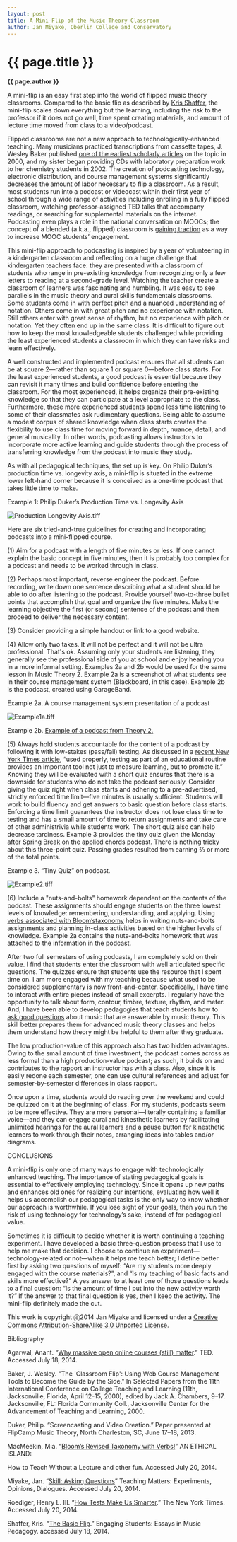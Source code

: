 ```yaml
---
layout: post
title: A Mini-Flip of the Music Theory Classroom
author: Jan Miyake, Oberlin College and Conservatory
---
```


{{ page.title }}
================
**{{ page.author }}**

A mini-flip is an easy first step into the world of flipped music theory classrooms. Compared to the basic flip as described by [Kris Shaffer](http://www.google.com/url?q=http%3A%2F%2Fwww.flipcamp.org%2Fengagingstudents%2Fshafferpt1.html&sa=D&sntz=1&usg=AFQjCNELSwj3ueETEr7uAPk_cxOMwNx7mw), the mini-flip scales down everything but the learning, including the risk to the professor if it does not go well, time spent creating materials, and amount of lecture time moved from class to a video/podcast.

Flipped classrooms are not a new approach to technologically-enhanced teaching. Many musicians practiced transcriptions from cassette tapes, J. Wesley Baker published [one of the earliest scholarly articles](http://www.google.com/url?q=http%3A%2F%2Feric.ed.gov%2F%3Fid%3DED440975&sa=D&sntz=1&usg=AFQjCNGCiOJI5GD2W-NtijZjxC2IwW5o5g) on the topic in 2000, and my sister began providing CDs with laboratory preparation work to her chemistry students in 2002. The creation of podcasting technology, electronic distribution, and course management systems significantly decreases the amount of labor necessary to flip a classroom. As a result, most students run into a podcast or videocast within their first year of school through a wide range of activities including enrolling in a fully flipped classroom, watching professor-assigned TED talks that accompany readings, or  searching for supplemental materials on the internet. Podcasting even plays a role in the national conversation on MOOCs; the concept of a blended (a.k.a., flipped) classroom is [gaining traction](http://www.google.com/url?q=http%3A%2F%2Fwww.ted.com%2Ftalks%2Fanant_agarwal_why_massively_open_online_courses_still_matter.html&sa=D&sntz=1&usg=AFQjCNFYXNkbWcG1Cz_NY3T1JiRGJz6LKw) as a way to increase MOOC students’ engagement.

This mini-flip approach to podcasting is inspired by a year of volunteering in a kindergarten classroom and reflecting on a huge challenge that kindergarten teachers face: they are presented with a classroom of students who range in pre-existing knowledge from recognizing only a few letters to reading at a second-grade level.  Watching the teacher create a classroom of learners was fascinating and humbling. It was easy to see parallels in the music theory and aural skills fundamentals classrooms.  Some students come in with perfect pitch and a nuanced understanding of notation.  Others come in with great pitch and no experience with notation.  Still others enter with great sense of rhythm, but no experience with pitch or notation. Yet they often end up in the same class. It is difficult to figure out how to keep the most knowledgeable students challenged while providing the least experienced students a classroom in which they can take risks and learn effectively.

A well constructed and implemented podcast ensures that all students can be at square 2—rather than square 1 or square 0—before class starts. For the least experienced students, a good podcast is essential because they can revisit it many times and build confidence before entering the classroom. For the most experienced, it helps organize their pre-existing knowledge so that they can participate at a level appropriate to the class. Furthermore, these more experienced students spend less time listening to some of their classmates ask rudimentary questions. Being able to assume a modest corpus of shared knowledge when class starts creates the flexibility to use class time for moving forward in depth, nuance, detail, and general musicality. In other words, podcasting allows instructors to incorporate more active learning and guide students through the process of transferring knowledge from the podcast into music they study.

As with all pedagogical techniques, the set up is key. On Philip Duker’s production time vs. longevity axis, a mini-flip is situated in the extreme lower left-hand corner because it is conceived as a one-time podcast that takes little time to make.

Example 1: Philip Duker’s Production Time vs. Longevity Axis

![Production Longevity Axis.tiff](images/JM-image00.jpg)

Here are six tried-and-true guidelines for creating and incorporating podcasts into a mini-flipped course.

​(1) Aim for a podcast with a length of five minutes or less.  If one cannot explain the basic concept in five minutes, then it is probably too complex for a podcast and needs to be worked through in class.

​(2) Perhaps most important, reverse engineer the podcast. Before recording, write down one sentence describing what a student should be able to do after listening to the podcast.  Provide yourself two-to-three bullet points that accomplish that goal and organize the five minutes. Make the learning objective the first (or second) sentence of the podcast and then proceed to deliver the necessary content.

​(3) Consider providing a simple handout or link to a good website.

​(4) Allow only two takes.  It will not be perfect and it will not be ultra professional. That's ok. Assuming only your students are listening, they generally see the professional side of you at school and enjoy hearing you in a more informal setting. Examples 2a and 2b would be used for the same lesson in Music Theory 2. Example 2a is a screenshot of what students see in their course management system (Blackboard, in this case). Example 2b is the podcast, created using GarageBand.

Example 2a. A course management system presentation of a podcast

![Example1a.tiff](images/JM-image01.jpg)

Example 2b. [Example of a podcast from Theory 2.](https://drive.google.com/file/d/0B5EJ9_DmZ6CBVDRTTkVyU3drVFk/edit?usp=sharing)

​(5) Always hold students accountable for the content of a podcast by following it with low-stakes (pass/fail) testing. As discussed in a [recent New York Times article](http://www.google.com/url?q=http%3A%2F%2Fwww.nytimes.com%2F2014%2F07%2F20%2Fopinion%2Fsunday%2Fhow-tests-make-us-smarter.html%3Fref%3Dopinion%26_r%3D1&sa=D&sntz=1&usg=AFQjCNHhLG-QpyREnPNxYEZqze5zBiTUOQ), “used properly, testing as part of an educational routine provides an important tool not just to measure learning, but to promote it.” Knowing they will be evaluated with a short quiz ensures that there is a downside for students who do not take the podcast seriously.  Consider giving the quiz right when class starts and adhering to a pre-advertised, strictly enforced time limit—five minutes is usually sufficient. Students will work to build fluency and get answers to basic question before class starts. Enforcing a time limit guarantees the instructor does not lose class time to testing and has a small amount of time to return assignments and take care of other administrivia while students work. The short quiz also can help decrease tardiness. Example 3 provides the tiny quiz given the Monday after Spring Break on the applied chords podcast. There is nothing tricky about this three-point quiz.  Passing grades resulted from earning ⅔ or more of the total points.

Example 3. “Tiny Quiz” on podcast.

![Example2.tiff](images/JM-image02.jpg)

​(6) Include a "nuts-and-bolts" homework dependent on the contents of the podcast. These assignments should engage students on the three lowest levels of knowledge: remembering, understanding, and applying. Using [verbs associated with Bloom’s](http://www.google.com/url?q=http%3A%2F%2Fanethicalisland.wordpress.com%2F2014%2F06%2F05%2Fblooms-revised-taxonomy-with-verbs%2F&sa=D&sntz=1&usg=AFQjCNFggYnlp29uv7ZFjK_Vi1PkrhfrBg)[taxonomy](http://www.google.com/url?q=http%3A%2F%2Fanethicalisland.wordpress.com%2F2014%2F06%2F05%2Fblooms-revised-taxonomy-with-verbs%2F&sa=D&sntz=1&usg=AFQjCNFggYnlp29uv7ZFjK_Vi1PkrhfrBg) helps in writing nuts-and-bolts assignments and planning in-class activities based on the higher levels of knowledge. Example 2a contains the nuts-and-bolts homework that was attached to the information in the podcast.

After two full semesters of using podcasts, I am completely sold on their value. I find that students enter the classroom with well articulated specific questions. The quizzes ensure that students use the resource that I spent time on. I am more engaged with my teaching because what used to be considered supplementary is now front-and-center. Specifically, I have time to interact with entire pieces instead of small excerpts. I regularly have the opportunity to talk about form, contour, timbre, texture, rhythm, and meter. And, I have been able to develop pedagogies that teach students how to [ask good questions](http://www.google.com/url?q=http%3A%2F%2Fteaching-matters.net%2Fskill-asking-questions%2F&sa=D&sntz=1&usg=AFQjCNH2N_QKyDXrOMVJRCv4v1M-WSrxhQ) about music that are answerable by music theory.  This skill better prepares them for advanced music theory classes and helps them understand how theory might be helpful to them after they graduate.

The low production-value of this approach also has two hidden advantages. Owing to the small amount of time investment, the podcast comes across as less formal than a high production-value podcast; as such, it builds on and contributes to the rapport an instructor has with a class. Also, since it is easily redone each semester, one can use cultural references and adjust for semester-by-semester differences in class rapport.  

Once upon a time, students would do reading over the weekend and could be quizzed on it at the beginning of class. For my students, podcasts seem to be more effective. They are more personal—literally containing a familiar voice—and they can engage aural and kinesthetic learners by facilitating unlimited hearings for the aural learners and a pause button for kinesthetic learners to work through their notes, arranging ideas into tables and/or diagrams.

CONCLUSIONS

A mini-flip is only one of many ways to engage with technologically enhanced teaching. The importance of stating pedagogical goals is essential to effectively employing technology. Since it opens up new paths and enhances old ones for realizing our intentions, evaluating how well it helps us accomplish our pedagogical tasks is the only way to know whether our approach is worthwhile. If you lose sight of your goals, then you run the risk of using technology for technology’s sake, instead of for pedagogical value.

Sometimes it is difficult to decide whether it is worth continuing a teaching experiment. I have developed a basic three-question process that I use to help me make that decision.  I choose to continue an experiment—technology-related or not—when it helps me teach better; I define better first by asking two questions of myself: “Are my students more deeply engaged with the course materials?”, and “Is my teaching of basic facts and skills more effective?” A yes answer to at least one of those questions leads to a final question: “Is the amount of time I put into the new activity worth it?”  If the answer to that final question is yes, then I keep the activity. The mini-flip definitely made the cut.

This work is copyright ⓒ2014 Jan Miyake and licensed under a [Creative Commons Attribution-ShareAlike 3.0 Unported License](http://www.google.com/url?q=http%3A%2F%2Fcreativecommons.org%2Flicenses%2Fby-sa%2F3.0%2F&sa=D&sntz=1&usg=AFQjCNG4j2oPozXv2_VqmmLiVAToFtwKdA).

Bibliography

Agarwal, Anant. “[Why massive open online courses (still) matter](http://www.google.com/url?q=http%3A%2F%2Fwww.ted.com%2Ftalks%2Fanant_agarwal_why_massively_open_online_courses_still_matter&sa=D&sntz=1&usg=AFQjCNGRHxS2ISMiF6touAcPmJe59EmI9Q).” TED. Accessed July 18, 2014.

Baker, J. Wesley. "The 'Classroom Flip': Using Web Course Management Tools to Become the Guide by the Side." In Selected Papers from the 11th International Conference on College Teaching and Learning (11th, Jacksonville, Florida, April 12-15, 2000), edited by Jack A. Chambers, 9–17. Jacksonville, FL: Florida Community Coll., Jacksonville Center for the Advancement of Teaching and Learning, 2000.

Duker, Philip. “Screencasting and Video Creation.” Paper presented at FlipCamp Music Theory, North Charleston, SC, June 17–18, 2013.

MacMeekin, Mia. “[Bloom’s Revised Taxonomy with Verbs!](http://www.google.com/url?q=http%3A%2F%2Fanethicalisland.wordpress.com%2F2014%2F06%2F05%2Fblooms-revised-taxonomy-with-verbs%2F&sa=D&sntz=1&usg=AFQjCNFggYnlp29uv7ZFjK_Vi1PkrhfrBg)” AN ETHICAL ISLAND:

How to Teach Without a Lecture and other fun. Accessed July 20, 2014.

Miyake, Jan. “[Skill: Asking Questions](http://www.google.com/url?q=http%3A%2F%2Fteaching-matters.net%2Fskill-asking-questions%2F&sa=D&sntz=1&usg=AFQjCNH2N_QKyDXrOMVJRCv4v1M-WSrxhQ)” Teaching Matters: Experiments, Opinions, Dialogues. Accessed July 20, 2014.

Roediger, Henry L. III. “[How Tests Make Us Smarter](http://www.google.com/url?q=http%3A%2F%2Fwww.nytimes.com%2F2014%2F07%2F20%2Fopinion%2Fsunday%2Fhow-tests-make-us-smarter.html%3Fref%3Dopinion%26_r%3D1&sa=D&sntz=1&usg=AFQjCNHhLG-QpyREnPNxYEZqze5zBiTUOQ).” The New York Times. Accessed July 20, 2014.

Shaffer, Kris. “[The Basic Flip](http://www.google.com/url?q=http%3A%2F%2Fwww.flipcamp.org%2Fengagingstudents%2Fshafferpt1.html&sa=D&sntz=1&usg=AFQjCNELSwj3ueETEr7uAPk_cxOMwNx7mw).” Engaging Students: Essays in Music Pedagogy. accessed July 18, 2014.
